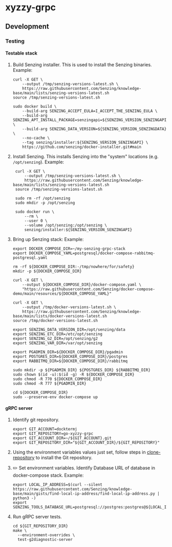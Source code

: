 # xyzzy-grpc


## Development

### Testing

#### Testable stack

1. Build Senzing installer.
   This is used to install the Senzing binaries.
   Example:

    ```console
    curl -X GET \
        --output /tmp/senzing-versions-latest.sh \
        https://raw.githubusercontent.com/Senzing/knowledge-base/main/lists/senzing-versions-latest.sh
    source /tmp/senzing-versions-latest.sh

    sudo docker build \
        --build-arg SENZING_ACCEPT_EULA=I_ACCEPT_THE_SENZING_EULA \
        --build-arg SENZING_APT_INSTALL_PACKAGE=senzingapi=${SENZING_VERSION_SENZINGAPI_BUILD} \
        --build-arg SENZING_DATA_VERSION=${SENZING_VERSION_SENZINGDATA} \
        --no-cache \
        --tag senzing/installer:${SENZING_VERSION_SENZINGAPI} \
        https://github.com/senzing/docker-installer.git#main
    ```

1. Install Senzing.
   This installs Senzing into the "system" locations (e.g. `/opt/senzing`).
   Example:

   ```console
    curl -X GET \
        --output /tmp/senzing-versions-latest.sh \
        https://raw.githubusercontent.com/Senzing/knowledge-base/main/lists/senzing-versions-latest.sh
    source /tmp/senzing-versions-latest.sh

    sudo rm -rf /opt/senzing
    sudo mkdir -p /opt/senzing

    sudo docker run \
        --rm \
        --user 0 \
        --volume /opt/senzing:/opt/senzing \
        senzing/installer:${SENZING_VERSION_SENZINGAPI}
   ```

1. Bring up Senzing stack:
   Example:

    ```console
    export DOCKER_COMPOSE_DIR=~/my-senzing-grpc-stack
    export DOCKER_COMPOSE_YAML=postgresql/docker-compose-rabbitmq-postgresql.yaml

    rm -rf ${DOCKER_COMPOSE_DIR:-/tmp/nowhere/for/safety}
    mkdir -p ${DOCKER_COMPOSE_DIR}

    curl -X GET \
        --output ${DOCKER_COMPOSE_DIR}/docker-compose.yaml \
        "https://raw.githubusercontent.com/Senzing/docker-compose-demo/main/resources/${DOCKER_COMPOSE_YAML}"

    curl -X GET \
        --output /tmp/docker-versions-latest.sh \
        https://raw.githubusercontent.com/Senzing/knowledge-base/main/lists/docker-versions-latest.sh
    source /tmp/docker-versions-latest.sh

    export SENZING_DATA_VERSION_DIR=/opt/senzing/data
    export SENZING_ETC_DIR=/etc/opt/senzing
    export SENZING_G2_DIR=/opt/senzing/g2
    export SENZING_VAR_DIR=/var/opt/senzing

    export PGADMIN_DIR=${DOCKER_COMPOSE_DIR}/pgadmin
    export POSTGRES_DIR=${DOCKER_COMPOSE_DIR}/postgres
    export RABBITMQ_DIR=${DOCKER_COMPOSE_DIR}/rabbitmq

    sudo mkdir -p ${PGADMIN_DIR} ${POSTGRES_DIR} ${RABBITMQ_DIR}
    sudo chown $(id -u):$(id -g) -R ${DOCKER_COMPOSE_DIR}
    sudo chmod -R 770 ${DOCKER_COMPOSE_DIR}
    sudo chmod -R 777 ${PGADMIN_DIR}

    cd ${DOCKER_COMPOSE_DIR}
    sudo --preserve-env docker-compose up
    ```

#### gRPC server

1. Identify git repository.

    ```console
    export GIT_ACCOUNT=docktermj
    export GIT_REPOSITORY=go-xyzzy-grpc
    export GIT_ACCOUNT_DIR=~/${GIT_ACCOUNT}.git
    export GIT_REPOSITORY_DIR="${GIT_ACCOUNT_DIR}/${GIT_REPOSITORY}"
    ```

1. Using the environment variables values just set, follow steps in
   [clone-repository](https://github.com/Senzing/knowledge-base/blob/main/HOWTO/clone-repository.md) to install the Git repository.

1. :pencil2: Set environment variables.
   Identify Database URL of database in docker-compose stack.
   Example:

    ```console
    export LOCAL_IP_ADDRESS=$(curl --silent https://raw.githubusercontent.com/Senzing/knowledge-base/main/gists/find-local-ip-address/find-local-ip-address.py | python3 -)
    export SENZING_TOOLS_DATABASE_URL=postgresql://postgres:postgres@${LOCAL_IP_ADDRESS}:5432/G2
    ```

1. Run gRPC server tests.

    ```console
    cd ${GIT_REPOSITORY_DIR}
    make \
      --environment-overrides \
      test-g2diagnostic-server
    ```
